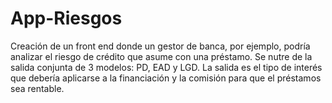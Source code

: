 # App-Riesgos
Creación de un front end donde un gestor de banca, por ejemplo, podría analizar el riesgo de crédito que asume con una préstamo. Se nutre de la salida conjunta de 3 modelos: PD, EAD y LGD. La salida es el tipo de interés que debería aplicarse a la financiación y la comisión para que el préstamos sea rentable.
